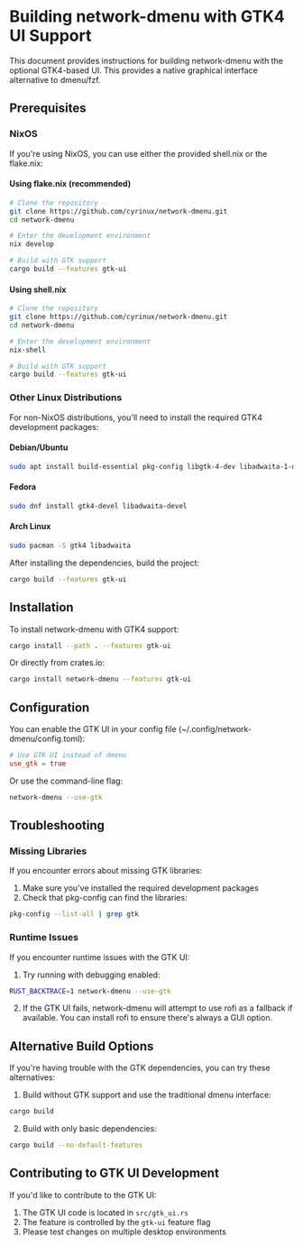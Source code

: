 # Building network-dmenu with GTK4 UI Support

This document provides instructions for building network-dmenu with the optional GTK4-based UI. This provides a native graphical interface alternative to dmenu/fzf.

## Prerequisites

### NixOS

If you're using NixOS, you can use either the provided shell.nix or the flake.nix:

#### Using flake.nix (recommended)

```bash
# Clone the repository
git clone https://github.com/cyrinux/network-dmenu.git
cd network-dmenu

# Enter the development environment
nix develop

# Build with GTK support
cargo build --features gtk-ui
```

#### Using shell.nix

```bash
# Clone the repository
git clone https://github.com/cyrinux/network-dmenu.git
cd network-dmenu

# Enter the development environment
nix-shell

# Build with GTK support
cargo build --features gtk-ui
```

### Other Linux Distributions

For non-NixOS distributions, you'll need to install the required GTK4 development packages:

#### Debian/Ubuntu

```bash
sudo apt install build-essential pkg-config libgtk-4-dev libadwaita-1-dev
```

#### Fedora

```bash
sudo dnf install gtk4-devel libadwaita-devel
```

#### Arch Linux

```bash
sudo pacman -S gtk4 libadwaita
```

After installing the dependencies, build the project:

```bash
cargo build --features gtk-ui
```

## Installation

To install network-dmenu with GTK4 support:

```bash
cargo install --path . --features gtk-ui
```

Or directly from crates.io:

```bash
cargo install network-dmenu --features gtk-ui
```

## Configuration

You can enable the GTK UI in your config file (~/.config/network-dmenu/config.toml):

```toml
# Use GTK UI instead of dmenu
use_gtk = true
```

Or use the command-line flag:

```bash
network-dmenu --use-gtk
```

## Troubleshooting

### Missing Libraries

If you encounter errors about missing GTK libraries:

1. Make sure you've installed the required development packages
2. Check that pkg-config can find the libraries:

```bash
pkg-config --list-all | grep gtk
```

### Runtime Issues

If you encounter runtime issues with the GTK UI:

1. Try running with debugging enabled:

```bash
RUST_BACKTRACE=1 network-dmenu --use-gtk
```

2. If the GTK UI fails, network-dmenu will attempt to use rofi as a fallback if available. You can install rofi to ensure there's always a GUI option.

## Alternative Build Options

If you're having trouble with the GTK dependencies, you can try these alternatives:

1. Build without GTK support and use the traditional dmenu interface:

```bash
cargo build
```

2. Build with only basic dependencies:

```bash
cargo build --no-default-features
```

## Contributing to GTK UI Development

If you'd like to contribute to the GTK UI:

1. The GTK UI code is located in `src/gtk_ui.rs`
2. The feature is controlled by the `gtk-ui` feature flag
3. Please test changes on multiple desktop environments